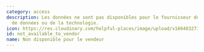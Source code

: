 ```yaml
---
category: access
description: Les données ne sont pas disponibles pour le fournisseur de la collecte
  de données ou de la technologie.
icon: https://res.cloudinary.com/helpful-places/image/upload/v1664832730/dtpr-icons/access/no_dacbdh.svg
id: not_available_to_vendor
name: Non disponible pour le vendeur
---
```

